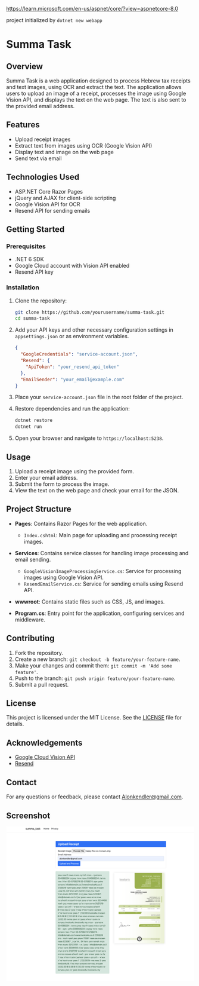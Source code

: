 https://learn.microsoft.com/en-us/aspnet/core/?view=aspnetcore-8.0

project initialized by `dotnet new webapp`

# Summa Task

## Overview

Summa Task is a web application designed to process Hebrew tax receipts and text images, using OCR and extract the text. The application allows users to upload an image of a receipt, processes the image using Google Vision API, and displays the text on the web page. The text is also sent to the provided email address.

## Features

- Upload receipt images
- Extract text from images using OCR (Google Vision API)
- Display text and image on the web page
- Send text via email

## Technologies Used

- ASP.NET Core Razor Pages
- jQuery and AJAX for client-side scripting
- Google Vision API for OCR
- Resend API for sending emails

## Getting Started

### Prerequisites

- .NET 6 SDK
- Google Cloud account with Vision API enabled
- Resend API key

### Installation

1. Clone the repository:

   ```bash
   git clone https://github.com/yourusername/summa-task.git
   cd summa-task
   ```

2. Add your API keys and other necessary configuration settings in `appsettings.json` or as environment variables.

   ```json
   {
     "GoogleCredentials": "service-account.json",
     "Resend": {
       "ApiToken": "your_resend_api_token"
     },
     "EmailSender": "your_email@example.com"
   }
   ```

3. Place your `service-account.json` file in the root folder of the project.

4. Restore dependencies and run the application:

   ```bash
   dotnet restore
   dotnet run
   ```

5. Open your browser and navigate to `https://localhost:5238`.

## Usage

1. Upload a receipt image using the provided form.
2. Enter your email address.
3. Submit the form to process the image.
4. View the text on the web page and check your email for the JSON.

## Project Structure

- **Pages**: Contains Razor Pages for the web application.

  - `Index.cshtml`: Main page for uploading and processing receipt images.

- **Services**: Contains service classes for handling image processing and email sending.
  - `GoogleVisionImageProcessingService.cs`: Service for processing images using Google Vision API.
  - `ResendEmailService.cs`: Service for sending emails using Resend API.
- **wwwroot**: Contains static files such as CSS, JS, and images.
- **Program.cs**: Entry point for the application, configuring services and middleware.

## Contributing

1. Fork the repository.
2. Create a new branch: `git checkout -b feature/your-feature-name`.
3. Make your changes and commit them: `git commit -m 'Add some feature'`.
4. Push to the branch: `git push origin feature/your-feature-name`.
5. Submit a pull request.

## License

This project is licensed under the MIT License. See the [LICENSE](LICENSE) file for details.

## Acknowledgements

- [Google Cloud Vision API](https://cloud.google.com/vision)
- [Resend](https://resend.com/)

## Contact

For any questions or feedback, please contact [Alonkendler@gmail.com](mailto:Alonkendler@gmail.com).

## Screenshot

![Screenshot of the Application](screenshot.png)
